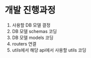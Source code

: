 # 개발 진행과정
1. 사용할 DB 모델 결정
2. DB 모델 schemas 코딩
3. DB 모델 models 코딩
4. routers 연결
5. utils에서 해당 api에서 사용할 utils 코딩
